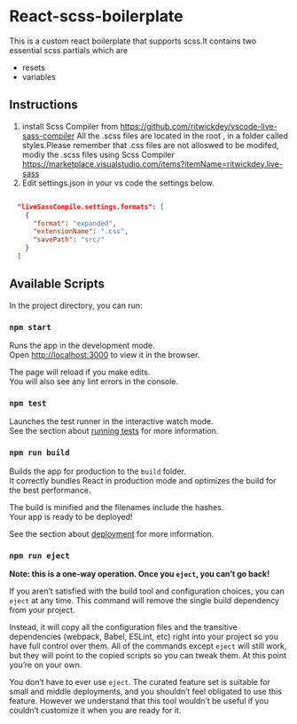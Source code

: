 # React-scss-boilerplate 

This is a custom react boilerplate that supports scss.It contains two essential scss partials which are 

- resets
- variables


## Instructions

1. install Scss Compiler from https://github.com/ritwickdey/vscode-live-sass-compiler
All the .scss files are located in the root , in a folder called styles.Please remember that .css files are not alloswed to be modifed, modiy the .scss files using Scss Compiler https://marketplace.visualstudio.com/items?itemName=ritwickdey.live-sass
2. Edit settings.json in your vs code the settings below.

```json

  "liveSassCompile.settings.formats": [
    {
      "format": "expanded",
      "extensionName": ".css",
      "savePath": "src/"
    }
  ]

```

## Available Scripts

In the project directory, you can run:

### `npm start`

Runs the app in the development mode.<br />
Open [http://localhost:3000](http://localhost:3000) to view it in the browser.

The page will reload if you make edits.<br />
You will also see any lint errors in the console.

### `npm test`

Launches the test runner in the interactive watch mode.<br />
See the section about [running tests](https://facebook.github.io/create-react-app/docs/running-tests) for more information.

### `npm run build`

Builds the app for production to the `build` folder.<br />
It correctly bundles React in production mode and optimizes the build for the best performance.

The build is minified and the filenames include the hashes.<br />
Your app is ready to be deployed!

See the section about [deployment](https://facebook.github.io/create-react-app/docs/deployment) for more information.

### `npm run eject`

**Note: this is a one-way operation. Once you `eject`, you can’t go back!**

If you aren’t satisfied with the build tool and configuration choices, you can `eject` at any time. This command will remove the single build dependency from your project.

Instead, it will copy all the configuration files and the transitive dependencies (webpack, Babel, ESLint, etc) right into your project so you have full control over them. All of the commands except `eject` will still work, but they will point to the copied scripts so you can tweak them. At this point you’re on your own.

You don’t have to ever use `eject`. The curated feature set is suitable for small and middle deployments, and you shouldn’t feel obligated to use this feature. However we understand that this tool wouldn’t be useful if you couldn’t customize it when you are ready for it.
